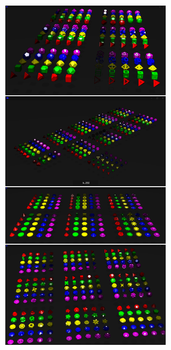 ![baby1](./img/baby1.png)
![baby2](./img/baby2.png)
![baby3](./img/baby3.png)
![baby4](./img/baby4.png)